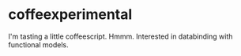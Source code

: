 coffeexperimental
=================

I'm tasting a little coffeescript. Hmmm. 
Interested in databinding with functional models. 
